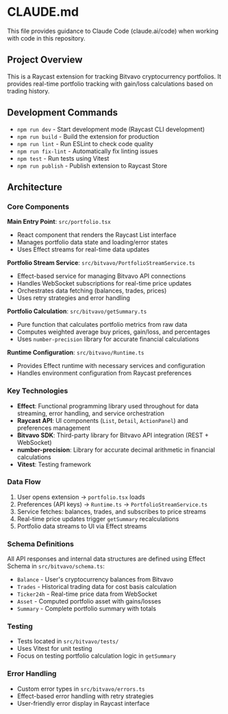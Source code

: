 # CLAUDE.md

This file provides guidance to Claude Code (claude.ai/code) when working with code in this repository.

## Project Overview

This is a Raycast extension for tracking Bitvavo cryptocurrency portfolios. It provides real-time portfolio tracking with gain/loss calculations based on trading history.

## Development Commands

- `npm run dev` - Start development mode (Raycast CLI development)
- `npm run build` - Build the extension for production
- `npm run lint` - Run ESLint to check code quality
- `npm run fix-lint` - Automatically fix linting issues
- `npm test` - Run tests using Vitest
- `npm run publish` - Publish extension to Raycast Store

## Architecture

### Core Components

**Main Entry Point**: `src/portfolio.tsx`
- React component that renders the Raycast List interface
- Manages portfolio data state and loading/error states
- Uses Effect streams for real-time data updates

**Portfolio Stream Service**: `src/bitvavo/PortfolioStreamService.ts`
- Effect-based service for managing Bitvavo API connections
- Handles WebSocket subscriptions for real-time price updates
- Orchestrates data fetching (balances, trades, prices)
- Uses retry strategies and error handling

**Portfolio Calculation**: `src/bitvavo/getSummary.ts`
- Pure function that calculates portfolio metrics from raw data
- Computes weighted average buy prices, gain/loss, and percentages
- Uses `number-precision` library for accurate financial calculations

**Runtime Configuration**: `src/bitvavo/Runtime.ts`
- Provides Effect runtime with necessary services and configuration
- Handles environment configuration from Raycast preferences

### Key Technologies

- **Effect**: Functional programming library used throughout for data streaming, error handling, and service orchestration
- **Raycast API**: UI components (`List`, `Detail`, `ActionPanel`) and preferences management
- **Bitvavo SDK**: Third-party library for Bitvavo API integration (REST + WebSocket)
- **number-precision**: Library for accurate decimal arithmetic in financial calculations
- **Vitest**: Testing framework

### Data Flow

1. User opens extension → `portfolio.tsx` loads
2. Preferences (API keys) → `Runtime.ts` → `PortfolioStreamService.ts`
3. Service fetches: balances, trades, and subscribes to price streams
4. Real-time price updates trigger `getSummary` recalculations
5. Portfolio data streams to UI via Effect streams

### Schema Definitions

All API responses and internal data structures are defined using Effect Schema in `src/bitvavo/schema.ts`:
- `Balance` - User's cryptocurrency balances from Bitvavo
- `Trades` - Historical trading data for cost basis calculation
- `Ticker24h` - Real-time price data from WebSocket
- `Asset` - Computed portfolio asset with gains/losses
- `Summary` - Complete portfolio summary with totals

### Testing

- Tests located in `src/bitvavo/tests/`
- Uses Vitest for unit testing
- Focus on testing portfolio calculation logic in `getSummary`

### Error Handling

- Custom error types in `src/bitvavo/errors.ts`
- Effect-based error handling with retry strategies
- User-friendly error display in Raycast interface